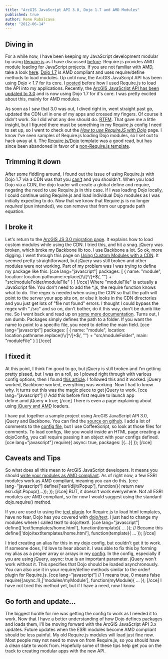 ```yaml
---
title: "ArcGIS JavaScript API 3.0, Dojo 1.7 and AMD Modules"
published: true
author: Rene Rubalcava
date: "2012-06-14"
---
```


## Diving in

For a while now, I have been keeping my JavaScript development modular by using [Require.js](http://requirejs.org/) as I have discussed [before](http://odoe.net/blog/?tag=require). Require.js provides AMD module loading for JavaScript projects. If you are not familiar with AMD, take a look [here](https://github.com/amdjs/amdjs-api/wiki/AMD). [Dojo 1.7](http://dojotoolkit.org/reference-guide/1.7/releasenotes/1.7.html) is AMD compliant and uses require/define methods to load modules. Up until now, the ArcGIS JavaScript API has been using Dojo < 1.7 for its core. I [posted](http://odoe.net/blog/?p=290) before how I used Require.js to load the API into my applications. Recently, the [ArcGIS JavaScript API has been updated to 3.0](http://help.arcgis.com/en/webapi/javascript/arcgis/help/jshelp_start.htm) and is now using Dojo 1.7 for it's core. I was pretty excited about this, mainly for AMD modules.

As soon as I saw that 3.0 was out, I dived right in, went straight past go, updated the CDN url in one of my apps and crossed my fingers. Of course it didn't work. So I did what any dev should do. [RTFM](http://help.arcgis.com/en/webapi/javascript/arcgis/help/jshelp/migration_30.htm). That gave me a little insight, but I figured there must be something in my Require.js config I need to set up, so I went to check out the _[How to use RequireJS with Dojo](http://requirejs.org/docs/dojo.html)_ page. I know I've seen samples of Require.js loading Dojo modules, so I set out to hack away at it. The [Require.js/Dojo](https://github.com/neonstalwart/dojo-requirejs-template) template was a good read, but has since been abandoned in favor of a [non-Require.js template](https://github.com/csnover/dojo-boilerplate).

## Trimming it down

After some fiddling around, I found out the issue of using Require.js with Dojo 1.7 via a CDN was that you [can't](http://dojo-toolkit.33424.n3.nabble.com/Error-defineAlreadyDefined-td3920722.html) and you shouldn't. When you load Dojo via a CDN, the dojo loader will create a global define and require, negating the need to use Require.js in this case. If I was loading Dojo locally, I could continue using Require.js and load individual Dojo modules as I was initially expecting to do. Now that we know that Require.js is no longer _required_ (pun intended), we can remove that from our upgrade path equation.

## I broke it

Let's return to the [ArcGIS JS 3.0 migration page](http://help.arcgis.com/EN/webapi/javascript/arcgis/help/jshelp/migration_30.htm). It explains how to load custom modules while using the CDN. I tried this, and hit a snag. jQuery was broken, which broke my Backbone lib too. I use Backbone a lot. So ok, more digging. I went through this page on [Using Custom Modules with a CDN](http://dojotoolkit.org/documentation/tutorials/1.7/cdn/). It seemed pretty straightforward, but jQuery was still broken and other modules were not working. Part of my problem was I was trying to define my package like this. \[cce lang="javascript"\] packages: \[ { name: "module", location: location.pathname.replace(/\\/\[^/\]+$/, "") + "src/moduleFolder/moduleFile" } \] \[/cce\] Where "moduleFile" is actually a JavaScript file. You don't need to add the \*.js, the require function knows what to do. The regex is needed when using the CDN so that the path will point to the server your app sits on, or else it looks in the CDN directories and you just get lots of "file not found" errors. I thought I could bypass the regex with "./src" and so on, don't bother, do it this way, don't be dumb like me. So I went back and read up on [some more documentation](http://dojotoolkit.org/documentation/tutorials/1.7/dojo_config/). Turns out, I am dumb. Packages simply defines the path to a folder. If you want the name to point to a specific file, you need to define the main field. \[cce lang="javascript"\] packages: \[ { name: "module", location: location.pathname.replace(/\\/\[^/\]+$/, "") + "src/moduleFolder", main: "moduleFile" } \] \[/cce\]

## I fixed it

At this point, I think I'm good to go, but jQuery is still broken and I'm getting pretty pissed, but I was on a roll, so I plowed right through with various config options, then I found [this article](https://www.ibm.com/developerworks/mydeveloperworks/blogs/94e7fded-7162-445e-8ceb-97a2140866a9/entry/loading_jquery_with_dojo_1_7_amd_loader2?lang=en). I followed this and it worked. jQuery worked, Backbone worked, everything was working. Now I had to know why. It turns out this was the magic piece to get jQuery to work. \[cce lang="javascript"\] // Add this before first require to launch app define.amd.jQuery = true; \[/cce\] There is even a page explaining about using [jQuery and AMD](https://github.com/amdjs/amdjs-api/wiki/jQuery-and-AMD) loaders.

I have put together a sample project using ArcGIS JavaScript API 3.0, jQuery and Backbone. You can find the [source on github](https://github.com/odoe/ags30sample). I add a lot of comments to the [config file](https://github.com/odoe/ags30sample/blob/master/src/config.coffee), but I use CoffeeScript, so look at those files for comments. To load configs, like you would inside an HTML page creating a dojoConfig, you call require passing it an object with your configs defined. \[cce lang="javascript"\] require({ async: true, packages: \[{...}\] }); \[/cce\]

## Caveats and Tips

So what does all this mean to ArcGIS JavaScript developers. It means you should [write your modules as AMD compliant](http://dojotoolkit.org/documentation/tutorials/1.7/modules/). As of right now, a few ESRI modules work as AMD compliant, meaning you can do this. \[cce lang="javascript"\] define(\['esri/dijit/Popup'\], function(){ return new esri.dijit.Popup({...}); }); \[/cce\] BUT, it doesn't work everywhere. Not all ESRI modules are AMD compliant, so for now I would suggest using the standard dojo.require() method.

If you are used to using the [text plugin](http://requirejs.org/docs/download.html#text) for Require.js to load html templates, have no fear, Dojo has you covered with [dojo/text](https://dojotoolkit.org/reference-guide/1.7/dojo/text.html). I just had to change my modules where I called text! to dojo/text!. \[cce lang="javascript"\] define(\['text!templates/home.html'\], function(template){ ... }); // Became this define(\['dojo/text!templates/home.html'\], function(template){ ... }); \[/cce\]

I tried creating an alias for this in my dojo config, but couldn't get it to work. If someone does, I'd love to hear about it. I was able to fix this by forming my alias as a proper array or arrays in my [config](https://github.com/odoe/ags30sample/blob/master/src/config.coffee). In the config, especially if you are using jQuery, async: true is an important parameter. jQuery won't work without it. This specifies that Dojo should be loaded asynchronously. You can also use it in your require/define methods similar to the order! plugin for Require.js. \[cce lang="javascript"\] // 1 means true, 0 means false require({async:1},\['modules/myModule'\], function(myModule){ ... }); \[/cce\] I have not tried this method yet, but if I have a need, now I know.

## Go forth and update...

The biggest hurdle for me was getting the config to work as I needed it to work. Now that I have a better understanding of how Dojo defines packages and loads them, I'll be moving forward with the ArcGIS JavaScript API 3.x updates. Future updates when the ESRI modules become AMD compliant should be less painful. My old Require.js modules will load just fine now. Most people may not need to move on from Require.js, so you should have a clean slate to work from. Hopefully some of these tips help get you on the track to creating modular apps with the new API.
